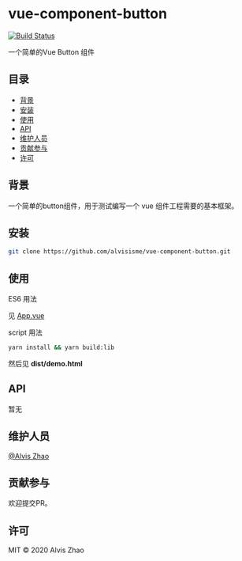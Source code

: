 # vue-component-button

[![Build Status](https://img.shields.io/travis/com/alvisisme/vue-component-button?style=flat-square)](https://travis-ci.com/alvisisme/vue-component-button)

一个简单的Vue Button 组件

## 目录

- [背景](#背景)
- [安装](#安装)
- [使用](#使用)
- [API](#api)
- [维护人员](#维护人员)
- [贡献参与](#贡献参与)
- [许可](#许可)

## 背景

一个简单的button组件，用于测试编写一个 vue 组件工程需要的基本框架。

## 安装

```bash
git clone https://github.com/alvisisme/vue-component-button.git
```

## 使用

ES6 用法

见 [App.vue](./src/App.vue)

script 用法

```bash
yarn install && yarn build:lib
```

然后见 **dist/demo.html**

## API

暂无

## 维护人员

[@Alvis Zhao](https://github.com/alvisisme)

## 贡献参与

欢迎提交PR。

## 许可

MIT © 2020 Alvis Zhao

